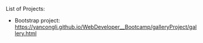 List of Projects: 
* Bootstrap project: https://yancongli.github.io/WebDeveloper__Bootcamp/galleryProject/gallery.html
